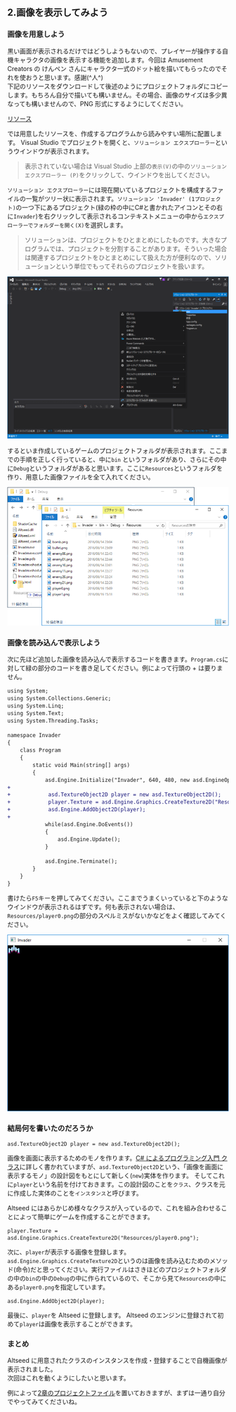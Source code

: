 ## 2.画像を表示してみよう

### 画像を用意しよう

黒い画面が表示されるだけではどうしようもないので、プレイヤーが操作する自機キャラクタの画像を表示する機能を追加します。今回は Amusement Creators の けんペン さんにキャラクタ一式のドット絵を描いてもらったのでそれを使おうと思います。感謝(^人^)  
下記のリソースをダウンロードして後述のようにプロジェクトフォルダにコピーします。もちろん自分で描いても構いません。その場合、画像のサイズは多少異なっても構いませんので、PNG 形式にするようにしてください。


[リソース](./resources.zip?raw=true)

では用意したリソースを、作成するプログラムから読みやすい場所に配置します。 Visual Studio でプロジェクトを開くと、`ソリューション エクスプローラー`というウインドウが表示されます。

>表示されていない場合は Visual Studio 上部の`表示(V)`の中の`ソリューション エクスプローラー (P)`をクリックして、ウインドウを出してください。

`ソリューション エクスプローラー`には現在開いているプロジェクトを構成するファイルの一覧がツリー状に表示されます。`ソリューション 'Invader' (1プロジェクト)`の一つ下にあるプロジェクト(緑の枠の中にC#と書かれたアイコンとその右に`Invader`)を右クリックして表示されるコンテキストメニューの中から`エクスプローラーでフォルダーを開く(X)`を選択します。

>ソリューションは、プロジェクトをひとまとめにしたものです。大きなプログラムでは、プロジェクトを分割することがあります。そういった場合は関連するプロジェクトをひとまとめにして扱えた方が便利なので、ソリューションという単位でもってそれらのプロジェクトを扱います。

![ソリューションエクスプローラー](./slnexp.png)

するといま作成しているゲームのプロジェクトフォルダが表示されます。ここまでの手順を正しく行っていると、中に`bin`
というフォルダがあり、さらにその中に`Debug`というフォルダがあると思います。ここに`Resources`というフォルダを作り、用意した画像ファイルを全て入れてください。

![リソースのフォルダ](./resources.png)

### 画像を読み込んで表示しよう

次に先ほど追加した画像を読み込んで表示するコードを書きます。`Program.cs`に対して緑の部分のコードを書き足してください。例によって行頭の + は要りません。

```diff
using System;
using System.Collections.Generic;
using System.Linq;
using System.Text;
using System.Threading.Tasks;

namespace Invader
{
    class Program
    {
        static void Main(string[] args)
        {
            asd.Engine.Initialize("Invader", 640, 480, new asd.EngineOption());
+
+            asd.TextureObject2D player = new asd.TextureObject2D();
+            player.Texture = asd.Engine.Graphics.CreateTexture2D("Resources/player0.png");
+            asd.Engine.AddObject2D(player);
+
            while(asd.Engine.DoEvents())
            {
                asd.Engine.Update();
            }

            asd.Engine.Terminate();
        }
    }
}

```

書けたら`F5`キーを押してみてください。ここまでうまくいっていると下のようなウインドウが表示されるはずです。何も表示されない場合は、`Resources/player0.png`の部分のスペルミスがないかなどをよく確認してみてください。

![実行結果](./draw_player.png)

### 結局何を書いたのだろうか

```
asd.TextureObject2D player = new asd.TextureObject2D();
```
画像を画面に表示するためのモノを作ります。[C# によるプログラミング入門 クラス](http://ufcpp.net/study/csharp/oo_class.html)に詳しく書かれていますが、`asd.TextureObject2D`という、「画像を画面に表示するモノ」の設計図をもとにして新しく(`new`)実体を作ります。 そしてこれに`player`という名前を付けておきます。この設計図のことを`クラス`、クラスを元に作成した実体のことを`インスタンス`と呼びます。

Altseed にはあらかじめ様々なクラスが入っているので、これを組み合わせることによって簡単にゲームを作成することができます。

```
player.Texture = asd.Engine.Graphics.CreateTexture2D("Resources/player0.png");
```

次に、`player`が表示する画像を登録します。`asd.Engine.Graphics.CreateTexture2D`というのは画像を読み込むためのメソッド(命令)だと思ってください。実行ファイルはさきほどのプロジェクトフォルダの中の`bin`の中の`Debug`の中に作られているので、そこから見て`Resources`の中にある`player0.png`を指定しています。

```
asd.Engine.AddObject2D(player);
```

最後に、`player`を Altseed に登録します。 Altseed のエンジンに登録されて初めて`player`は画像を表示することができます。

### まとめ
Altseed に用意されたクラスのインスタンスを作成・登録することで自機画像が表示されました。  
次回はこれを動くようにしたいと思います。


例によって[2章のプロジェクトファイル](./Invader02.zip?raw=true)を置いておきますが、まずは一通り自分でやってみてくださいね。
